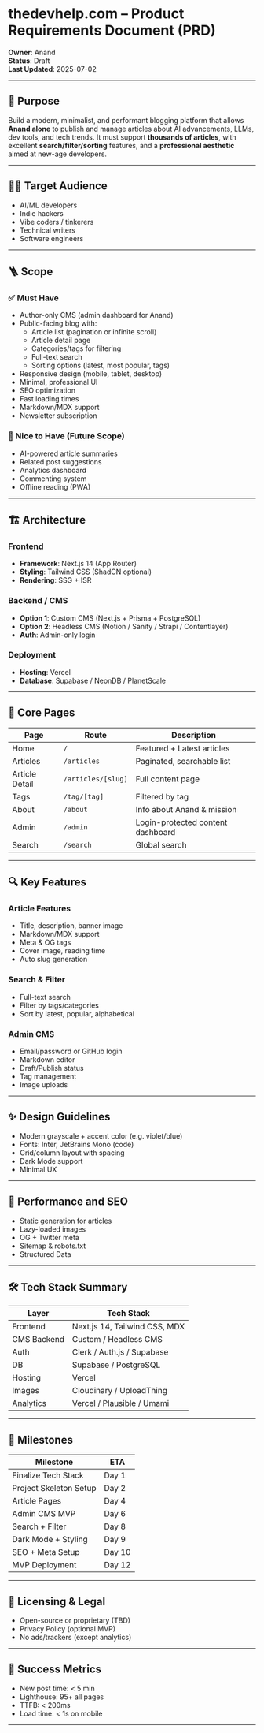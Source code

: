 # thedevhelp.com – Product Requirements Document (PRD)

**Owner**: Anand  
**Status**: Draft  
**Last Updated**: 2025-07-02  

---

## 🎯 Purpose

Build a modern, minimalist, and performant blogging platform that allows **Anand alone** to publish and manage articles about AI advancements, LLMs, dev tools, and tech trends. It must support **thousands of articles**, with excellent **search/filter/sorting** features, and a **professional aesthetic** aimed at new-age developers.

---

## 🧑‍💻 Target Audience

- AI/ML developers  
- Indie hackers  
- Vibe coders / tinkerers  
- Technical writers  
- Software engineers

---

## 🪜 Scope

### ✅ Must Have

- Author-only CMS (admin dashboard for Anand)
- Public-facing blog with:
  - Article list (pagination or infinite scroll)
  - Article detail page
  - Categories/tags for filtering
  - Full-text search
  - Sorting options (latest, most popular, tags)
- Responsive design (mobile, tablet, desktop)
- Minimal, professional UI
- SEO optimization
- Fast loading times
- Markdown/MDX support
- Newsletter subscription

### 🚧 Nice to Have (Future Scope)

- AI-powered article summaries  
- Related post suggestions  
- Analytics dashboard  
- Commenting system  
- Offline reading (PWA)

---

## 🏗️ Architecture

### Frontend

- **Framework**: Next.js 14 (App Router)
- **Styling**: Tailwind CSS (ShadCN optional)
- **Rendering**: SSG + ISR

### Backend / CMS

- **Option 1**: Custom CMS (Next.js + Prisma + PostgreSQL)
- **Option 2**: Headless CMS (Notion / Sanity / Strapi / Contentlayer)
- **Auth**: Admin-only login

### Deployment

- **Hosting**: Vercel  
- **Database**: Supabase / NeonDB / PlanetScale

---

## 🧱 Core Pages

| Page          | Route               | Description                        |
|---------------|---------------------|------------------------------------|
| Home          | `/`                 | Featured + Latest articles         |
| Articles      | `/articles`         | Paginated, searchable list         |
| Article Detail| `/articles/[slug]`  | Full content page                  |
| Tags          | `/tag/[tag]`        | Filtered by tag                    |
| About         | `/about`            | Info about Anand & mission         |
| Admin         | `/admin`            | Login-protected content dashboard  |
| Search        | `/search`           | Global search                      |

---

## 🔍 Key Features

### Article Features

- Title, description, banner image
- Markdown/MDX support
- Meta & OG tags
- Cover image, reading time
- Auto slug generation

### Search & Filter

- Full-text search
- Filter by tags/categories
- Sort by latest, popular, alphabetical

### Admin CMS

- Email/password or GitHub login
- Markdown editor
- Draft/Publish status
- Tag management
- Image uploads

---

## ✨ Design Guidelines

- Modern grayscale + accent color (e.g. violet/blue)
- Fonts: Inter, JetBrains Mono (code)
- Grid/column layout with spacing
- Dark Mode support
- Minimal UX

---

## 🧪 Performance and SEO

- Static generation for articles
- Lazy-loaded images
- OG + Twitter meta
- Sitemap & robots.txt
- Structured Data

---

## 🛠️ Tech Stack Summary

| Layer         | Tech Stack                         |
|---------------|-------------------------------------|
| Frontend      | Next.js 14, Tailwind CSS, MDX       |
| CMS Backend   | Custom / Headless CMS               |
| Auth          | Clerk / Auth.js / Supabase          |
| DB            | Supabase / PostgreSQL               |
| Hosting       | Vercel                              |
| Images        | Cloudinary / UploadThing            |
| Analytics     | Vercel / Plausible / Umami          |

---

## 📌 Milestones

| Milestone                    | ETA         |
|-----------------------------|-------------|
| Finalize Tech Stack         | Day 1       |
| Project Skeleton Setup      | Day 2       |
| Article Pages               | Day 4       |
| Admin CMS MVP               | Day 6       |
| Search + Filter             | Day 8       |
| Dark Mode + Styling         | Day 9       |
| SEO + Meta Setup            | Day 10      |
| MVP Deployment              | Day 12      |

---

## 📃 Licensing & Legal

- Open-source or proprietary (TBD)
- Privacy Policy (optional MVP)
- No ads/trackers (except analytics)

---

## 🚀 Success Metrics

- New post time: < 5 min  
- Lighthouse: 95+ all pages  
- TTFB: < 200ms  
- Load time: < 1s on mobile

---